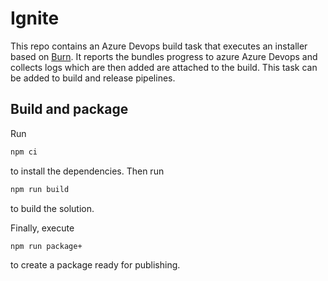 # Ignite

This repo contains an Azure Devops build task that executes an installer based on [Burn](https://wixtoolset.org/documentation/manual/v3/bundle/). It reports the bundles progress to azure Azure Devops and collects logs which are then added are attached to the build. This task can be added to build and release pipelines.

## Build and package

Run

```bash
npm ci
```

to install the dependencies. Then run

```bash
npm run build
```

to build the solution.

Finally, execute

```bash
npm run package+
```

to create a package ready for publishing.